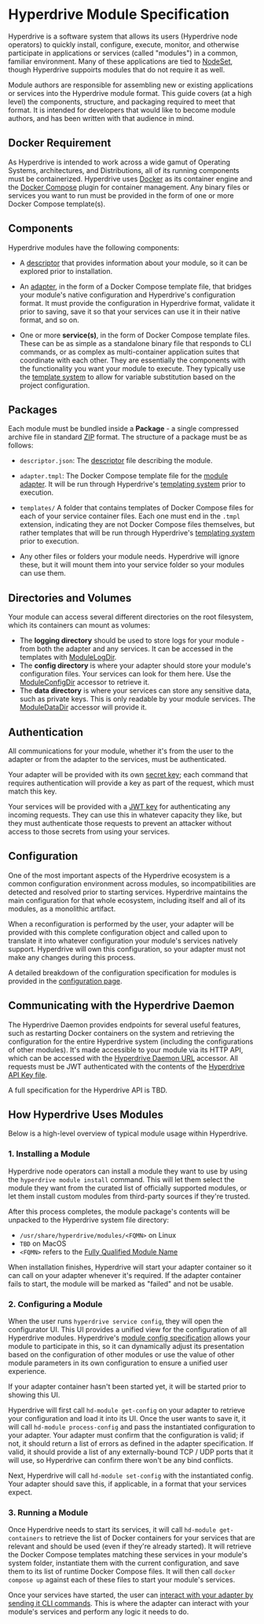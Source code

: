 # Hyperdrive Module Specification

Hyperdrive is a software system that allows its users (Hyperdrive node operators) to quickly install, configure, execute, monitor, and otherwise participate in applications or services (called "modules") in a common, familiar environment. Many of these applications are tied to [NodeSet](https://nodeset.io), though Hyperdrive suppoirts modules that do not require it as well.

Module authors are responsible for assembling new or existing applications or services into the Hyperdrive module format. This guide covers (at a high level) the components, structure, and packaging required to meet that format. It is intended for developers that would like to become module authors, and has been written with that audience in mind.


## Docker Requirement

As Hyperdrive is intended to work across a wide gamut of Operating Systems, architectures, and Distributions, all of its running components must be containerized. Hyperdrive uses [Docker](https://docs.docker.com/get-started/docker-overview/) as its container engine and the [Docker Compose](https://docs.docker.com/compose/intro/compose-application-model/) plugin for container management. Any binary files or services you want to run must be provided in the form of one or more Docker Compose template(s).


## Components

Hyperdrive modules have the following components:

- A [descriptor](./descriptor.md) that provides information about your module, so it can be explored prior to installation.

- An [adapter](./adapter.md), in the form of a Docker Compose template file, that bridges your module's native configuration and Hyperdrive's configuration format. It must provide the configuration in Hyperdrive format, validate it prior to saving, save it so that your services can use it in their native format, and so on.

- One or more **service(s)**, in the form of Docker Compose template files. These can be as simple as a standalone binary file that responds to CLI commands, or as complex as multi-container application suites that coordinate with each other. They are essentially the components with the functionality you want your module to execute. They typically use the [template system](./templates.md) to allow for variable substitution based on the project configuration.


## Packages

Each module must be bundled inside a **Package** - a single compressed archive file in standard [ZIP](https://en.wikipedia.org/wiki/ZIP_(file_format)) format. The structure of a package must be as follows:

- `descriptor.json`: The [descriptor](./descriptor.md) file describing the module.

- `adapter.tmpl`: The Docker Compose template file for the [module adapter](./adapter.md). It will be run through Hyperdrive's [templating system](./templates.md) prior to execution.

- `templates/` A folder that contains templates of Docker Compose files for each of your service container files. Each one must end in the `.tmpl` extension, indicating they are not Docker Compose files themselves, but rather templates that will be run through Hyperdrive's [templating system](./templates.md) prior to execution.

- Any other files or folders your module needs. Hyperdrive will ignore these, but it will mount them into your service folder so your modules can use them.


## Directories and Volumes

Your module can access several different directories on the root filesystem, which its containers can mount as volumes:

- The **logging directory** should be used to store logs for your module - from both the adapter and any services. It can be accessed in the templates with [ModuleLogDir](./templates.md#modulelogdir).
- The **config directory** is where your adapter should store your module's configuration files. Your services can look for them here. Use the [ModuleConfigDir](./templates.md#moduleconfigdir) accessor to retrieve it.
- The **data directory** is where your services can store any sensitive data, such as private keys. This is only readable by your module services. The [ModuleDataDir](./templates.md#moduledatadir) accessor will provide it.


## Authentication

All communications for your module, whether it's from the user to the adapter or from the adapter to the services, must be authenticated.

Your adapter will be provided with its own [secret key](./templates.md#modulejwtkeyfile); each command that requires authentication will provide a key as part of the request, which must match this key.

Your services will be provided with a [JWT key](./templates.md#modulejwtkeyfile-1) for authenticating any incoming requests. They can use this in whatever capacity they like, but they must authenticate those requests to prevent an attacker without access to those secrets from using your services.


## Configuration

One of the most important aspects of the Hyperdrive ecosystem is a common configuration environment across modules, so incompatibilities are detected and resolved prior to starting services. Hyperdrive maintains the main configuration for that whole ecosystem, including itself and all of its modules, as a monolithic artifact. 

When a reconfiguration is performed by the user, your adapter will be provided with this complete configuration object and called upon to translate it into whatever configuration your module's services natively support. Hyperdrive will own this configuration, so your adapter must not make any changes during this process.

A detailed breakdown of the configuration specification for modules is provided in the [configuration page](./config.md).


## Communicating with the Hyperdrive Daemon

The Hyperdrive Daemon provides endpoints for several useful features, such as restarting Docker containers on the system and retrieving the configuration for the entire Hyperdrive system (including the configurations of other modules). It's made accessible to your module via its HTTP API, which can be accessed with the [Hyperdrive Daemon URL](./templates.md#hyperdrivedaemonurl) accessor. All requests must be JWT authenticated with the contents of the [Hyperdrive API Key file](./templates.md#hyperdrivejwtkeyfile).

A full specification for the Hyperdrive API is TBD.


## How Hyperdrive Uses Modules

Below is a high-level overview of typical module usage within Hyperdrive. 


### 1. Installing a Module

Hyperdrive node operators can install a module they want to use by using the `hyperdrive module install` command. This will let them select the module they want from the curated list of officially supported modules, or let them install custom modules from third-party sources if they're trusted.

After this process completes, the module package's contents will be unpacked to the Hyperdrive system file directory:

- `/usr/share/hyperdrive/modules/<FQMN>` on Linux
- `TBD` on MacOS
- `<FQMN>` refers to the [Fully Qualified Module Name](./types.md#fully-qualified-module-name)

When installation finishes, Hyperdrive will start your adapter container so it can call on your adapter whenever it's required. If the adapter container fails to start, the module will be marked as "failed" and not be usable.


### 2. Configuring a Module

When the user runs `hyperdrive service config`, they will open the configurator UI. This UI provides a unified view for the configuration of all Hyperdrive modules. Hyperdrive's [module config specification](./config.md) allows your module to participate in this, so it can dynamically adjust its presentation based on the configuration of other modules or use the value of other module parameters in its own configuration to ensure a unified user experience.

If your adapter container hasn't been started yet, it will be started prior to showing this UI.

Hyperdrive will first call `hd-module get-config` on your adapter to retrieve your configuration and load it into its UI. Once the user wants to save it, it will call `hd-module process-config` and pass the instantiated configuration to your adapter. Your adapter must confirm that the configuration is valid; if not, it should return a list of errors as defined in the adapter specification. If valid, it should provide a list of any externally-bound TCP / UDP ports that it will use, so Hyperdrive can confirm there won't be any bind conflicts.

Next, Hyperdrive will call `hd-module set-config` with the instantiated config. Your adapter should save this, if applicable, in a format that your services expect.


### 3. Running a Module

Once Hyperdrive needs to start its services, it will call `hd-module get-containers` to retrieve the list of Docker containers for your services that are relevant and should be used (even if they're already started). It will retrieve the Docker Compose templates matching these services in your module's system folder, instantiate them with the current configuration, and save them to its list of runtime Docker Compose files. It will then call `docker compose up` against each of these files to start your module's services.

Once your services have started, the user can [interact with your adapter by sending it CLI commands](./adapter.md#hd-module-run). This is where the adapter can interact with your module's services and perform any logic it needs to do.